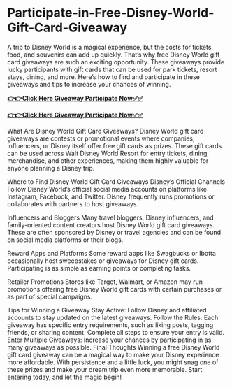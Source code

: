 # Participate-in-Free-Disney-World-Gift-Card-Giveaway

A trip to Disney World is a magical experience, but the costs for tickets, food, and souvenirs can add up quickly. That’s why free Disney World gift card giveaways are such an exciting opportunity. These giveaways provide lucky participants with gift cards that can be used for park tickets, resort stays, dining, and more. Here’s how to find and participate in these giveaways and tips to increase your chances of winning.

[**👉👉Click Here Giveaway Participate Now✅✅**](https://free-gift-card.raj-solution.com/958f890)

[**👉👉Click Here Giveaway Participate Now✅✅**](https://free-gift-card.raj-solution.com/958f890)

What Are Disney World Gift Card Giveaways?
Disney World gift card giveaways are contests or promotional events where companies, influencers, or Disney itself offer free gift cards as prizes. These gift cards can be used across Walt Disney World Resort for entry tickets, dining, merchandise, and other experiences, making them highly valuable for anyone planning a Disney trip.

Where to Find Disney World Gift Card Giveaways
Disney’s Official Channels
Follow Disney World’s official social media accounts on platforms like Instagram, Facebook, and Twitter. Disney frequently runs promotions or collaborates with partners to host giveaways.

Influencers and Bloggers
Many travel bloggers, Disney influencers, and family-oriented content creators host Disney World gift card giveaways. These are often sponsored by Disney or travel agencies and can be found on social media platforms or their blogs.

Reward Apps and Platforms
Some reward apps like Swagbucks or Ibotta occasionally host sweepstakes or giveaways for Disney gift cards. Participating is as simple as earning points or completing tasks.

Retailer Promotions
Stores like Target, Walmart, or Amazon may run promotions offering free Disney World gift cards with certain purchases or as part of special campaigns.

Tips for Winning a Giveaway
Stay Active: Follow Disney and affiliated accounts to stay updated on the latest giveaways.
Follow the Rules: Each giveaway has specific entry requirements, such as liking posts, tagging friends, or sharing content. Complete all steps to ensure your entry is valid.
Enter Multiple Giveaways: Increase your chances by participating in as many giveaways as possible.
Final Thoughts
Winning a free Disney World gift card giveaway can be a magical way to make your Disney experience more affordable. With persistence and a little luck, you might snag one of these prizes and make your dream trip even more memorable. Start entering today, and let the magic begin!
